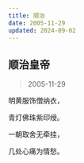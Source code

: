 ```yaml
---
title: 顺治
date: 2005-11-29
updated: 2024-09-02
---
```


## 顺治皇帝 ##

> 2005-11-29

明黄服饰僧纳衣，

青灯佛珠紫印绶。

一朝取舍无牵挂，

几处心痛为情愁。